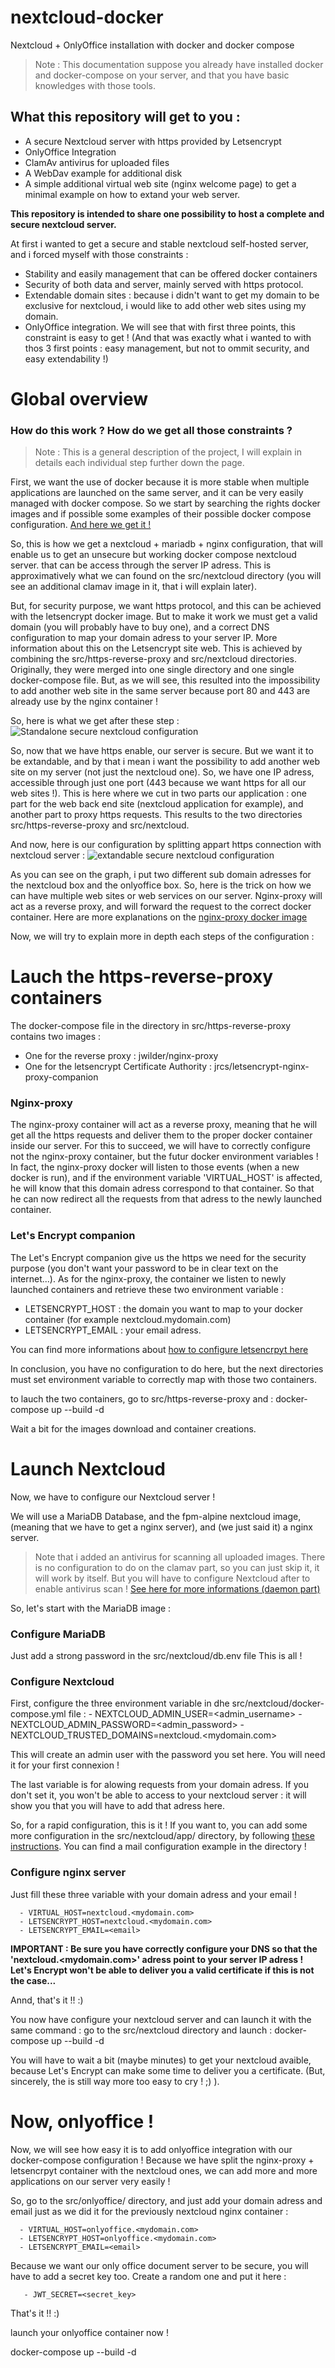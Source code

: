 # nextcloud-docker
Nextcloud + OnlyOffice installation with docker and docker compose

> Note : This documentation suppose you already have installed docker and docker-compose on your server, and that you have basic knowledges with those tools.

## What this repository will get to you : 
- A secure Nextcloud server with https provided by Letsencrypt
- OnlyOffice Integration
- ClamAv antivirus for uploaded files
- A WebDav example for additional disk
- A simple additional virtual web site (nginx welcome page) to get a minimal example on how to extand your web server.

**This repository is intended to share one possibility to host a complete and secure nextcloud server.**

At first i wanted to get a secure and stable nextcloud self-hosted server, and i forced myself with those constraints :

* Stability and easily management that can be offered docker containers
* Security of both data and server, mainly served with https protocol.
* Extendable domain sites : because i didn't want to get my domain to be exclusive for nextcloud, i would like to add other web sites using my domain.
* OnlyOffice integration. We will see that with first three points, this constraint is easy to get ! (And that was exactly what i wanted to with thos 3 first points : easy management, but not to ommit security, and easy extendability !)

# Global overview

### How do this work ? How do we get all those constraints ? 

> Note : This is a general description of the project, I will explain in details each individual step further down the page. 

First, we want the use of docker because it is more stable when multiple applications are launched on the same server, and it can be very easily managed with docker compose. So we start by searching the rights docker images and if possible some examples of their possible docker compose configuration. [And here we get it !](https://hub.docker.com/_/nextcloud/)

So, this is how we get a nextcloud + mariadb + nginx configuration, that will enable us to get an unsecure but working docker compose nextcloud server. that can be access through the server IP adress. This is approximatively what we can found on the src/nextcloud directory (you will see an additional clamav image in it, that i will explain later).

But, for security purpose, we want https protocol, and this can be achieved with the letsencrypt docker image. But to make it work we must get a valid domain (you will probably have to buy one), and a correct DNS configuration to map your domain adress to your server IP. More information about this on the Letsencrypt site web. This is achieved by combining the src/https-reverse-proxy and src/nextcloud directories. Originally, they were merged into one single directory and one single docker-compose file. But, as we will see, this resulted into the impossibility to add another web site in the same server because port 80 and 443 are already use by the nginx container !

So, here is what we get after these step :
![Standalone secure nextcloud configuration](resources/standolone-https-nextcloud.png)

So, now that we have https enable, our server is secure. But we want it to be extandable, and by that i mean i want the possibility to add another web site on my server (not just the nextcloud one). So, we have one IP adress, accessible through just one port (443 because we want https for all our web sites !). This is here where we cut in two parts our application : one part for the web back end site (nextcloud application for example), and another part to proxy https requests. This results to the two directories src/https-reverse-proxy and src/nextcloud. 

And now, here is our configuration by splitting appart https connection with nextcloud server :
![extandable secure nextcloud configuration](resources/nextcloud-reverse-proxy.png)

As you can see on the graph, i put two different sub domain adresses for the nextcloud box and the onlyoffice box. So, here is the trick on how we can have multiple web sites or web services on our server. Nginx-proxy will act as a reverse proxy, and will forward the request to the correct docker container. Here are more explanations on the [nginx-proxy docker image](https://github.com/nginx-proxy/nginx-proxy)

Now, we will try to explain more in depth each steps of the configuration :

# Lauch the https-reverse-proxy containers

The docker-compose file in the directory in src/https-reverse-proxy contains two images : 
- One for the reverse proxy : jwilder/nginx-proxy
- One for the letsencrypt Certificate Authority : jrcs/letsencrypt-nginx-proxy-companion

### Nginx-proxy

The nginx-proxy container will act as a reverse proxy, meaning that he will get all the https requests and deliver them to the proper docker container inside our server. For this to succeed, we will have to correctly configure not the nginx-proxy container, but the futur docker environment variables ! In fact, the nginx-proxy docker will listen to those events (when a new docker is run), and if the environment variable 'VIRTUAL_HOST' is affected, he will know that this domain adress correspond to that container. So that he can now redirect all the requests from that adress to the newly launched container.

### Let's Encrypt companion

The Let's Encrypt companion give us the https we need for the security purpose (you don't want your password to be in clear text on the internet...). As for the nginx-proxy, the container we listen to newly launched containers and retrieve these two environment variable : 
* LETSENCRYPT_HOST : the domain you want to map to your docker container (for example nextcloud.mydomain.com)
* LETSENCRYPT_EMAIL : your email adress.

You can find more informations about [how to configure letsencrpyt here](https://github.com/JrCs/docker-letsencrypt-nginx-proxy-companion)

In conclusion, you have no configuration to do here, but the next directories must set environment variable to correctly map with those two containers.

to lauch the two containers, go to src/https-reverse-proxy and :
docker-compose up --build -d

Wait a bit for the images download and container creations.

# Launch Nextcloud

Now, we have to configure our Nextcloud server ! 

We will use a MariaDB Database, and the fpm-alpine nextcloud image, (meaning that we have to get a nginx server), and (we just said it) a nginx server. 

> Note that i added an antivirus for scanning all uploaded images. There is no configuration to do on the clamav part, so you can just skip it, it will work by itself. But you will have to configure Nextcloud after to enable antivirus scan ! [See here for more informations (daemon part)](https://docs.nextcloud.com/server/14/admin_manual/configuration_server/antivirus_configuration.html#configuring-clamav-on-nextcloud)

So, let's start with the MariaDB image : 

### Configure MariaDB

Just add a strong password in the src/nextcloud/db.env file
This is all !

### Configure Nextcloud

First, configure the three environment variable in dhe src/nextcloud/docker-compose.yml file : 
      - NEXTCLOUD_ADMIN_USER=<admin_username>
      - NEXTCLOUD_ADMIN_PASSWORD=<admin_password>
      - NEXTCLOUD_TRUSTED_DOMAINS=nextcloud.<mydomain.com>
      
This will create an admin user with the password you set here. You will need it for your first connexion !

The last variable is for alowing requests from your domain adress. If you don't set it, you won't be able to access to your nextcloud server : it will show you that you will have to add that adress here.

So, for a rapid configuration, this is it !
If you want to, you can add some more configuration in the src/nextcloud/app/ directory, by following [these instructions](https://docs.nextcloud.com/server/13/admin_manual/configuration_server/config_sample_php_parameters.html).
You can find a mail configuration example in the directory !

### Configure nginx server

Just fill these three variable with your domain adress and your email !

      - VIRTUAL_HOST=nextcloud.<mydomain.com>
      - LETSENCRYPT_HOST=nextcloud.<mydomain.com>
      - LETSENCRYPT_EMAIL=<email>

**IMPORTANT : Be sure you have correctly configure your DNS so that the 'nextcloud.<mydomain.com>' adress point to your server IP adress ! Let's Encrypt won't be able to deliver you a valid certificate if this is not the case...**

Annd, that's it !! :)


You now have configure your nextcloud server and can launch it with the same command : 
go to the src/nextcloud directory and launch :
docker-compose up --build -d

You will have to wait a bit (maybe minutes) to get your nextcloud avaible, because Let's Encrypt can make some time to deliver you a certificate. (But, sincerely, the is still way more too easy to cry ! ;) ).

# Now, onlyoffice !

Now, we will see how easy it is to add onlyoffice integration with our docker-compose configuration ! Because we have split the nginx-proxy + letsencrpyt container with the nextcloud ones, we can add more and more applications on our server very easily ! 

So, go to the src/onlyoffice/ directory, and just add your domain adress and email just as we did it for the previously nextcloud nginx container : 

      - VIRTUAL_HOST=onlyoffice.<mydomain.com>
      - LETSENCRYPT_HOST=onlyoffice.<mydomain.com>
      - LETSENCRYPT_EMAIL=<email>
      
 Because we want our only office document server to be secure, you will have to add a secret key too. Create a random one and put it here : 
 
       - JWT_SECRET=<secret_key>

That's it !! :) 

launch your onlyoffice container now ! 

docker-compose up --build -d





